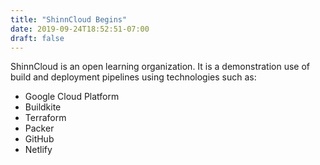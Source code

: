 ```yaml
---
title: "ShinnCloud Begins"
date: 2019-09-24T18:52:51-07:00
draft: false
---
```


ShinnCloud is an open learning organization. It is a demonstration use of build and deployment pipelines using technologies such as:

* Google Cloud Platform
* Buildkite
* Terraform
* Packer
* GitHub
* Netlify

